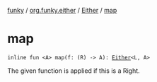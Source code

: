 [funky](../../index.md) / [org.funky.either](../index.md) / [Either](index.md) / [map](.)

# map

`inline fun <A> map(f: (R) -> A): `[`Either`](index.md)`<L, A>`

The given function is applied if this is a Right.

